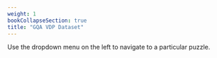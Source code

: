 ```yaml
---
weight: 1
bookCollapseSection: true
title: "GQA VDP Dataset"
---
```


Use the dropdown menu on the left to navigate to a particular puzzle.

